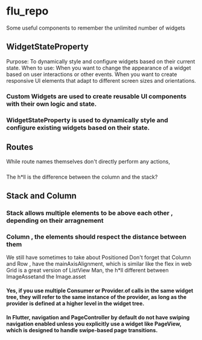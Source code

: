 # flu_repo
Some useful components to remember the unlimited number of widgets
## WidgetStateProperty
Purpose: To dynamically style and configure widgets based on their current state.
When to use:
When you want to change the appearance of a widget based on user interactions or other events.
When you want to create responsive UI elements that adapt to different screen sizes and orientations.
### Custom Widgets are used to create reusable UI components with their own logic and state.
### WidgetStateProperty is used to dynamically style and configure existing widgets based on their state.
## Routes
While route names themselves don't directly perform any actions,
#####
The h*ll is the difference between the column and the stack?
## Stack and Column
### Stack allows multiple elements to be above each other , depending on their arragnement
### Column , the elements should respect the distance between them
We still have sometimes to take about Positioned
Don't forget that Column and Row , have the mainAxisAlignment, which is similar like the flex in web
Grid is a great version of ListView
Man, the h*ll different between ImageAssetand the Image.asset

#### Yes, if you use multiple Consumer or Provider.of calls in the same widget tree, they will refer to the same instance of the provider, as long as the provider is defined at a higher level in the widget tree.
#### In Flutter, navigation and PageController by default do not have swiping navigation enabled unless you explicitly use a widget like PageView, which is designed to handle swipe-based page transitions.
